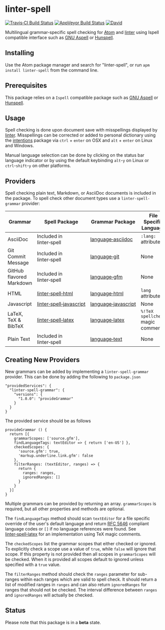 # linter-spell

[![Travis&#x2011;CI Build Status](http://img.shields.io/travis/yitzchak/linter-spell/master.svg?label=Linux/OSX%20build)](http://travis-ci.org/yitzchak/linter-spell) [![AppVeyor Build Status](http://img.shields.io/appveyor/ci/yitzchak/linter-spell/master.svg?label=Windows%20build)](http://ci.appveyor.com/project/yitzchak/linter-spell) [![David](http://img.shields.io/david/yitzchak/linter-spell.svg)](http://david-dm.org/yitzchak/linter-spell)

Multilingual grammar-specific spell checking for [Atom](http://atom.io) and
[linter](http://atom.io/packages/linter) using Ispell compatible interface such
as [GNU Aspell](http://aspell.net/) or [Hunspell](http://hunspell.github.io/).

## Installing

Use the Atom package manager and search for "linter-spell", or run
`apm install linter-spell` from the command line.

## Prerequisites

This package relies on a `Ispell` compatible package such as
[GNU Aspell](http://aspell.net/) or [Hunspell](http://hunspell.github.io/).

## Usage

Spell checking is done upon document save with misspellings displayed by
[linter](http://atom.io/packages/linter). Misspellings can be
corrected or added to personal dictionary using the
[intentions](http://atom.io/packages/intentions) package via
`ctrl` + `enter` on OSX and `alt` + `enter` on Linux and Windows.

Manual language selection can be done by clicking on the status bar language
indicator or by using the default keybinding `alt`-`y` on Linux or
`ctrl`-`shift`-`y` on other platforms.

## Providers

Spell checking plain text, Markdown, or AsciiDoc documents is included in the
package. To spell check other document types use a `linter-spell-grammar`
provider:

| Grammar                  | Spell Package                                                                            | Grammar Package                                                           | File Specific Language              |
|--------------------------|------------------------------------------------------------------------------------------|---------------------------------------------------------------------------|-------------------------------------|
| AsciiDoc                 | Included in linter&#x2011;spell                                                          | [language&#x2011;asciidoc](http://atom.io/packages/language-asciidoc)     | `:lang:` attribute                  |
| Git Commit Message       | Included in linter&#x2011;spell                                                          | [language&#x2011;git](http://atom.io/packages/language-git)               | None                                |
| GitHub flavored Markdown | Included in linter&#x2011;spell                                                          | [language&#x2011;gfm](http://atom.io/packages/language-gfm)               | None                                |
| HTML                     | [linter&#x2011;spell&#x2011;html](http://atom.io/packages/linter-spell-html)             | [language&#x2011;html](http://atom.io/packages/language-html)             | `lang` attribute                    |
| Javascript               | [linter&#x2011;spell&#x2011;javascript](http://atom.io/packages/linter-spell-javascript) | [language&#x2011;javascript](http://atom.io/packages/language-javascript) | None                                |
| LaTeX, TeX & BibTeX      | [linter&#x2011;spell&#x2011;latex](http://atom.io/packages/linter-spell-latex)           | [language&#x2011;latex](http://atom.io/packages/language-latex)           | `%!TeX spellcheck` magic comment    |
| Plain Text               | Included in linter&#x2011;spell                                                          | [language&#x2011;text](http://atom.io/packages/language-text)             | None                                |

## Creating New Providers

New grammars can be added by implementing a `linter-spell-grammar` provider.
This can be done by adding the following to `package.json`

    "providedServices": {
      "linter-spell-grammar": {
        "versions": {
          "1.0.0": "provideGrammar"
        }
      }
    }

The provided service should be as follows

    provideGrammar () {
      return [{
        grammarScopes: ['source.gfm'],
        findLanguageTags: textEditor => { return ['en-US'] },
        checkedScopes: {
          'source.gfm': true,
          'markup.underline.link.gfm': false
        },
        filterRanges: (textEditor, ranges) => {
          return {
            ranges: ranges,
            ignoredRanges: []
          }
        }
      }]
    }

Multiple grammars can be provided by returning an array. `grammarScopes` is
required, but all other properties and methods are optional.

The `findLanguageTags` method should scan `textEditor` for a
file specific override of the user's default language and return [RFC 5646](http://www.rfc-editor.org/rfc/rfc5646.txt)
compliant language codes or `[]` if
no language references were found. See
[linter&#x2011;spell&#x2011;latex](http://atom.io/packages/linter-spell-latex)
for an implementation using TeX magic comments.

The `checkedScopes` list the grammar scopes that either checked or ignored.
To explicitly check a scope use a value of `true`, while `false` will ignore
that scope. If this property is not provided then all scopes in `grammarScopes`
will be checked. When it is provided all scopes default to ignored unless
specified with a `true` value.

The `filterRanges` method should check the `ranges` parameter for sub-ranges
within each ranges which are valid to spell check. It should return a list
of modified ranges in `ranges` and can also return `ignoredRanges` for
ranges that should not be checked. The interval difference between `ranges`
and `ignoredRanges` will actually be checked.

## Status

Please note that this package is in a **beta** state.
